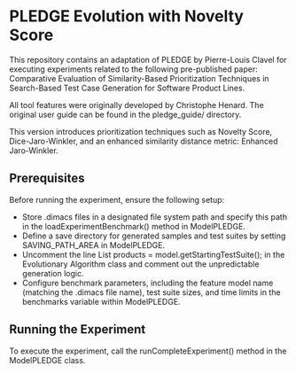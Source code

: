 # PLEDGE Evolution with Novelty Score

This repository contains an adaptation of PLEDGE by Pierre-Louis Clavel for executing experiments related to the following pre-published paper: Comparative Evaluation of Similarity-Based Prioritization Techniques in Search-Based Test Case Generation for Software Product Lines.

All tool features were originally developed by Christophe Henard. The original user guide can be found in the pledge_guide/ directory.

This version introduces prioritization techniques such as Novelty Score, Dice-Jaro-Winkler, and an enhanced similarity distance metric: Enhanced Jaro-Winkler.

## Prerequisites
Before running the experiment, ensure the following setup:

- Store .dimacs files in a designated file system path and specify this path in the loadExperimentBenchmark() method in ModelPLEDGE.
- Define a save directory for generated samples and test suites by setting SAVING_PATH_AREA in ModelPLEDGE.
- Uncomment the line List<Product> products = model.getStartingTestSuite(); in the Evolutionary Algorithm class and comment out the unpredictable generation logic.
- Configure benchmark parameters, including the feature model name (matching the .dimacs file name), test suite sizes, and time limits in the benchmarks variable within ModelPLEDGE.

## Running the Experiment
To execute the experiment, call the runCompleteExperiment() method in the ModelPLEDGE class.
